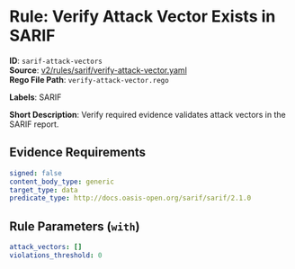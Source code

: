 # Rule: Verify Attack Vector Exists in SARIF

**ID**: `sarif-attack-vectors`  
**Source**: [v2/rules/sarif/verify-attack-vector.yaml](scribe-public/sample-policies.git/v2/rules/sarif/verify-attack-vector.yaml)  
**Rego File Path**: `verify-attack-vector.rego`  

**Labels**: SARIF

**Short Description**: Verify required evidence validates attack vectors in the SARIF report.

## Evidence Requirements

```yaml
signed: false
content_body_type: generic
target_type: data
predicate_type: http://docs.oasis-open.org/sarif/sarif/2.1.0
```
## Rule Parameters (`with`)

```yaml
attack_vectors: []
violations_threshold: 0
```
